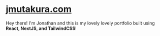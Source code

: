 # **[jmutakura.com](https://jmutakura.com)**

Hey there! I'm Jonathan and this is my lovely lovely portfolio built using
**React, NextJS, and TailwindCSS**!
